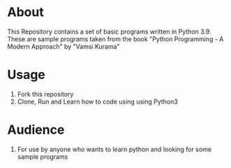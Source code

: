 # About
This Repository contains a set of basic programs written in Python 3.9.
These are sample programs taken from the book "Python Programming - A Modern Approach" by "Vamsi Kurama"

# Usage
1. Fork this repository
2. Clone, Run and Learn how to code using using Python3

# Audience
1. For use by anyone who wants to learn python and looking for some sample programs
